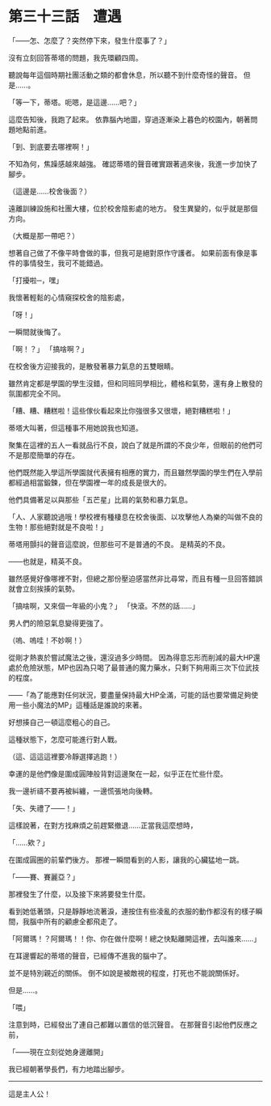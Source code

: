 # 第三十三話　遭遇

「――怎、怎麼了？突然停下來，發生什麼事了？」

沒有立刻回答蒂塔的問題，我先環顧四周。

聽說每年這個時期社團活動之類的都會休息，所以聽不到什麼奇怪的聲音。
但是……。

「等一下，蒂塔。呃嗯，是這邊……吧？」

這麼告知後，我跑了起來。
依靠腦內地圖，穿過逐漸染上暮色的校園內，朝著問題地點前進。

「到、到底要去哪裡啊！」

不知為何，焦躁感越來越強。
確認蒂塔的聲音確實跟著過來後，我進一步加快了腳步。

（這邊是……校舍後面？）

遠離訓練設施和社團大樓，位於校舍陰影處的地方。
發生異變的，似乎就是那個方向。

（大概是那一帶吧？）

想著自己做了不像平時會做的事，但我可是絕對原作守護者。
如果前面有像是事件的事情發生，我可不能錯過。

「打擾啦─，嘿」

我懷著輕鬆的心情窺探校舍的陰影處，

「呀！」

一瞬間就後悔了。

「啊！？」
「搞啥啊？」

在校舍後方迎接我的，是散發著暴力氣息的五雙眼睛。

雖然肯定都是學園的學生沒錯，但和同班同學相比，體格和氣勢，還有身上散發的氛圍都完全不同。

「糟、糟、糟糕啦！這些傢伙看起來比你強很多又很壞，絕對糟糕啦！」

蒂塔大叫著，但這種事不用她說我也知道。

聚集在這裡的五人一看就品行不良，說白了就是所謂的不良少年，但眼前的他們可不是那麼簡單的存在。

他們既然能入學這所學園就代表擁有相應的實力，而且雖然學園的學生們在入學前都經過相當鍛鍊，但在學園裡一年的成長是很大的。

他們具備著足以與那些「五芒星」比肩的氣勢和暴力氣息。

「人、人家聽說過哦！學校裡有種棲息在校舍後面、以攻擊他人為樂的叫做不良的生物！那些絕對就是不良啦！」

蒂塔用顫抖的聲音這麼說，但那些可不是普通的不良。
是精英的不良。

――也就是，精英不良。

雖然感覺好像哪裡不對，但總之那份壓迫感當然非比尋常，而且有種一旦回答錯誤就會立刻挨揍的氣勢。

「搞啥啊，又來個一年級的小鬼？」
「快滾。不然的話……」

男人們的險惡氣息變得更強了。

（嗚、嗚哇！不妙啊！）

從剛才熱衷於嘗試魔法之後，還沒過多少時間。
因為得意忘形而削減的最大HP還處於危險狀態，MP也因為只喝了最普通的魔力藥水，只剩下夠用兩三次下位武技的程度。

――「為了能應對任何狀況，要盡量保持最大HP全滿，可能的話也要常備足夠使用一些小魔法的MP」這種話是誰說的來著。

好想揍自己一頓這麼粗心的自己。

這種狀態下，怎麼可能進行對人戰。

（這、這這這裡要冷靜選擇逃跑！）

幸運的是他們像是圍成圓陣般背對這邊聚在一起，似乎正在忙些什麼。

我一邊祈禱不要再被糾纏，一邊慌張地向後轉。

「失、失禮了――！」

這樣說著，在對方找麻煩之前趕緊撤退……正當我這麼想時，

「……欸？」

在圍成圓圈的前輩們後方。
那裡一瞬間看到的人影，讓我的心臟猛地一跳。

「――賽、賽麗亞？」

那裡發生了什麼，以及接下來將要發生什麼。

看到她低著頭，只是靜靜地流著淚，連按住有些凌亂的衣服的動作都沒有的樣子瞬間，我腦中所有的顧慮全都飛走了。

「阿爾瑪！？阿爾瑪！！你、你在做什麼啊！總之快點離開這裡，去叫誰來……」

在耳邊響起的蒂塔的聲音，已經傳不進我的腦中了。

並不是特別親近的關係。
倒不如說是被敵視的程度，打死也不能說關係好。

但是……。

「喂」

注意到時，已經發出了連自己都難以置信的低沉聲音。
在那聲音引起他們反應之前，

「――現在立刻從她身邊離開」

我已經朝著學長們，有力地踏出腳步。

---

這是主人公！